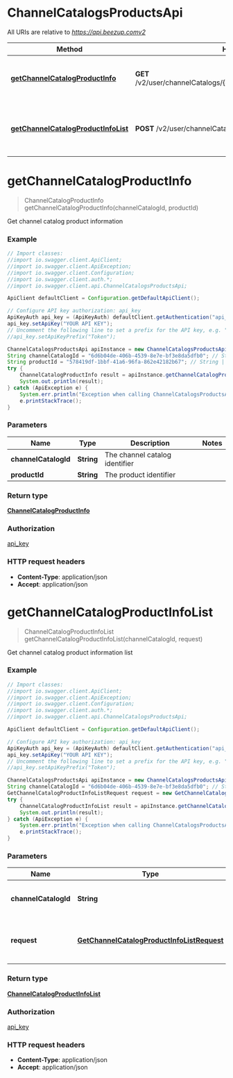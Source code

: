 # ChannelCatalogsProductsApi

All URIs are relative to *https://api.beezup.comv2*

Method | HTTP request | Description
------------- | ------------- | -------------
[**getChannelCatalogProductInfo**](ChannelCatalogsProductsApi.md#getChannelCatalogProductInfo) | **GET** /v2/user/channelCatalogs/{channelCatalogId}/products/{productId} | Get channel catalog product information
[**getChannelCatalogProductInfoList**](ChannelCatalogsProductsApi.md#getChannelCatalogProductInfoList) | **POST** /v2/user/channelCatalogs/{channelCatalogId}/products | Get channel catalog product information list


<a name="getChannelCatalogProductInfo"></a>
# **getChannelCatalogProductInfo**
> ChannelCatalogProductInfo getChannelCatalogProductInfo(channelCatalogId, productId)

Get channel catalog product information

### Example
```java
// Import classes:
//import io.swagger.client.ApiClient;
//import io.swagger.client.ApiException;
//import io.swagger.client.Configuration;
//import io.swagger.client.auth.*;
//import io.swagger.client.api.ChannelCatalogsProductsApi;

ApiClient defaultClient = Configuration.getDefaultApiClient();

// Configure API key authorization: api_key
ApiKeyAuth api_key = (ApiKeyAuth) defaultClient.getAuthentication("api_key");
api_key.setApiKey("YOUR API KEY");
// Uncomment the following line to set a prefix for the API key, e.g. "Token" (defaults to null)
//api_key.setApiKeyPrefix("Token");

ChannelCatalogsProductsApi apiInstance = new ChannelCatalogsProductsApi();
String channelCatalogId = "6d6b04de-406b-4539-8e7e-bf3e8da5dfb0"; // String | The channel catalog identifier
String productId = "578419df-1bbf-41a6-96fa-862e42182b67"; // String | The product identifier
try {
    ChannelCatalogProductInfo result = apiInstance.getChannelCatalogProductInfo(channelCatalogId, productId);
    System.out.println(result);
} catch (ApiException e) {
    System.err.println("Exception when calling ChannelCatalogsProductsApi#getChannelCatalogProductInfo");
    e.printStackTrace();
}
```

### Parameters

Name | Type | Description  | Notes
------------- | ------------- | ------------- | -------------
 **channelCatalogId** | **String**| The channel catalog identifier |
 **productId** | **String**| The product identifier |

### Return type

[**ChannelCatalogProductInfo**](ChannelCatalogProductInfo.md)

### Authorization

[api_key](../README.md#api_key)

### HTTP request headers

 - **Content-Type**: application/json
 - **Accept**: application/json

<a name="getChannelCatalogProductInfoList"></a>
# **getChannelCatalogProductInfoList**
> ChannelCatalogProductInfoList getChannelCatalogProductInfoList(channelCatalogId, request)

Get channel catalog product information list

### Example
```java
// Import classes:
//import io.swagger.client.ApiClient;
//import io.swagger.client.ApiException;
//import io.swagger.client.Configuration;
//import io.swagger.client.auth.*;
//import io.swagger.client.api.ChannelCatalogsProductsApi;

ApiClient defaultClient = Configuration.getDefaultApiClient();

// Configure API key authorization: api_key
ApiKeyAuth api_key = (ApiKeyAuth) defaultClient.getAuthentication("api_key");
api_key.setApiKey("YOUR API KEY");
// Uncomment the following line to set a prefix for the API key, e.g. "Token" (defaults to null)
//api_key.setApiKeyPrefix("Token");

ChannelCatalogsProductsApi apiInstance = new ChannelCatalogsProductsApi();
String channelCatalogId = "6d6b04de-406b-4539-8e7e-bf3e8da5dfb0"; // String | The channel catalog identifier
GetChannelCatalogProductInfoListRequest request = new GetChannelCatalogProductInfoListRequest(); // GetChannelCatalogProductInfoListRequest | The channel catalog product list filter
try {
    ChannelCatalogProductInfoList result = apiInstance.getChannelCatalogProductInfoList(channelCatalogId, request);
    System.out.println(result);
} catch (ApiException e) {
    System.err.println("Exception when calling ChannelCatalogsProductsApi#getChannelCatalogProductInfoList");
    e.printStackTrace();
}
```

### Parameters

Name | Type | Description  | Notes
------------- | ------------- | ------------- | -------------
 **channelCatalogId** | **String**| The channel catalog identifier |
 **request** | [**GetChannelCatalogProductInfoListRequest**](GetChannelCatalogProductInfoListRequest.md)| The channel catalog product list filter | [optional]

### Return type

[**ChannelCatalogProductInfoList**](ChannelCatalogProductInfoList.md)

### Authorization

[api_key](../README.md#api_key)

### HTTP request headers

 - **Content-Type**: application/json
 - **Accept**: application/json

